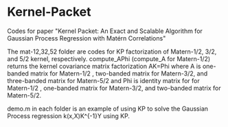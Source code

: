 # Kernel-Packet
Codes for paper "Kernel Packet: An Exact and Scalable Algorithm for Gaussian Process Regression with Matérn Correlations"

The mat-12,32,52 folder are codes for KP factorization of Matern-1/2, 3/2, and 5/2 kernel, respectively. compute_APhi (compute_A for Matern-1/2) returns the kernel covariance matrix factorization AK=Phi where A is one-banded matrix for Matern-1/2 , two-banded matrix for Matern-3/2, and three-banded matrix for Matern-5/2 and Phi is identity matrix for for Matern-1/2 , one-banded matrix for Matern-3/2, and two-banded matrix for Matern-5/2.

demo.m in each folder is an example of using KP to solve the Gaussian Process regression k(x,X)K^{-1}Y using KP.
